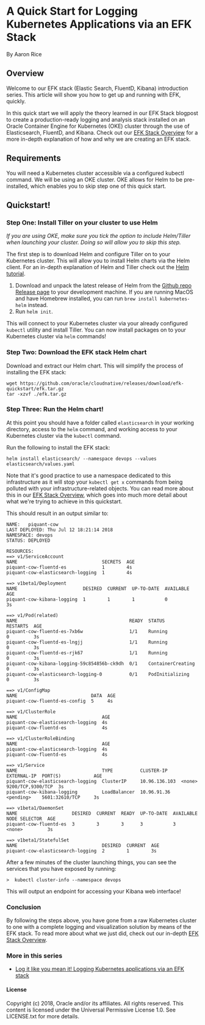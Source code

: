 # A Quick Start for Logging Kubernetes Applications via an EFK Stack 

By Aaron Rice

## Overview

Welcome to our EFK stack (Elastic Search, FluentD, Kibana) introduction series. This article will show you how to get up and running with EFK, quickly.

In this quick start we will apply the theory learned in our EFK Stack blogpost to create a production-ready logging and analysis stack installed on an Oracle Container Engine for Kubernetes (OKE) cluster through the use of Elasticsearch, FluentD, and Kibana. Check out our [EFK Stack Overview](https://gitlab-odx.oracledx.com/cloudnative/devcenter/blob/master/content/elasticsearch/Readme.md) for a more in-depth explanation of how and why we are creating an EFK stack. 

## Requirements

You will need a Kubernetes cluster accessible via a configured kubectl command. We will be using an OKE cluster. OKE allows for Helm to be pre-installed, which enables you to skip step one of this quick start.

## Quickstart!

### Step One: Install Tiller on your cluster to use Helm

_If you are using OKE, make sure you tick the option to include Helm/Tiller when launching your cluster. Doing so will allow you to skip this step._

The first step is to download Helm and configure Tiller on to your Kubernetes cluster. This will allow you to install Helm charts via the Helm client. For an in-depth explanation of Helm and Tiller check out the  [Helm tutorial](https://docs.helm.sh/using_helm/).

1. Download and unpack the latest release of Helm from the [Github repo Release page](https://github.com/kubernetes/helm/releases) to your development machine. If you are running MacOS and have Homebrew installed, you can run `brew install kubernetes-helm` instead.
2. Run `helm init`. 

This will connect to your Kubernetes cluster via your already configured `kubectl` utility and install Tiller. You can now install packages on to your Kubernetes cluster via `helm` commands!

### Step Two: Download the EFK stack Helm chart

Download and extract our Helm chart. This will simplify the process of installing the EFK stack:

```
wget https://github.com/oracle/cloudnative/releases/download/efk-quickstart/efk.tar.gz
tar -xzvf ./efk.tar.gz
```

### Step Three: Run the Helm chart!

At this point you should have a folder called `elasticsearch` in your working directory, access to the `helm` command, and working access to your Kubernetes cluster via the `kubectl` command. 

Run the following to install the EFK stack:

```
helm install elasticsearch/ --namespace devops --values elasticsearch/values.yaml
```

Note that it's good practice to use a namespace dedicated to this infrastructure as it will stop your `kubectl get x` commands from being polluted with your infrastructure-related objects. You can read more about this in our [EFK Stack Overview](https://gitlab-odx.oracledx.com/cloudnative/devcenter/blob/master/content/elasticsearch/Readme.md), which goes into much more detail about what we're trying to achieve in this quickstart.

This should result in an output similar to:

```
NAME:   piquant-cow
LAST DEPLOYED: Thu Jul 12 18:21:14 2018
NAMESPACE: devops
STATUS: DEPLOYED

RESOURCES:
==> v1/ServiceAccount
NAME                               SECRETS  AGE
piquant-cow-fluentd-es             1        4s
piquant-cow-elasticsearch-logging  1        4s

==> v1beta1/Deployment
NAME                        DESIRED  CURRENT  UP-TO-DATE  AVAILABLE  AGE
piquant-cow-kibana-logging  1        1        1           0          3s

==> v1/Pod(related)
NAME                                         READY  STATUS             RESTARTS  AGE
piquant-cow-fluentd-es-7xb6w                 1/1    Running            0         3s
piquant-cow-fluentd-es-lngjj                 1/1    Running            0         3s
piquant-cow-fluentd-es-rjk67                 1/1    Running            0         3s
piquant-cow-kibana-logging-59c854856b-ck9dh  0/1    ContainerCreating  0         3s
piquant-cow-elasticsearch-logging-0          0/1    PodInitializing    0         3s

==> v1/ConfigMap
NAME                           DATA  AGE
piquant-cow-fluentd-es-config  5     4s

==> v1/ClusterRole
NAME                               AGE
piquant-cow-elasticsearch-logging  4s
piquant-cow-fluentd-es             4s

==> v1/ClusterRoleBinding
NAME                               AGE
piquant-cow-elasticsearch-logging  4s
piquant-cow-fluentd-es             4s

==> v1/Service
NAME                               TYPE          CLUSTER-IP     EXTERNAL-IP  PORT(S)            AGE
piquant-cow-elasticsearch-logging  ClusterIP     10.96.136.103  <none>       9200/TCP,9300/TCP  3s
piquant-cow-kibana-logging         LoadBalancer  10.96.91.36    <pending>    5601:32610/TCP     3s

==> v1beta1/DaemonSet
NAME                    DESIRED  CURRENT  READY  UP-TO-DATE  AVAILABLE  NODE SELECTOR  AGE
piquant-cow-fluentd-es  3        3        3      3           3          <none>         3s

==> v1beta1/StatefulSet
NAME                               DESIRED  CURRENT  AGE
piquant-cow-elasticsearch-logging  2        1        3s
```

After a few minutes of the cluster launching things, you can see the services that you have exposed by running:

```
>  kubectl cluster-info --namespace devops
```

This will output an endpoint for accessing your Kibana web interface! 

### Conclusion

By following the steps above, you have gone from a raw Kubernetes cluster to one with a complete logging and visualization solution by means of the EFK stack. To read more about what we just did, check out our in-depth [EFK Stack Overview](https://gitlab-odx.oracledx.com/cloudnative/devcenter/blob/master/content/elasticsearch/Readme.md).

### More in this series

* [Log it like you mean it! Logging Kubernetes applications via an EFK stack](https://gitlab-odx.oracledx.com/cloudnative/devcenter/blob/master/content/elasticsearch/Readme.md)

#### License

Copyright (c) 2018, Oracle and/or its affiliates. All rights
reserved.
This content is licensed under the Universal Permissive
License 1.0.
See LICENSE.txt for more details.





